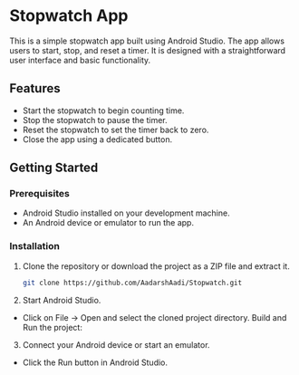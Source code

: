 # Stopwatch App

This is a simple stopwatch app built using Android Studio. The app allows users to start, stop, and reset a timer. It is designed with a straightforward user interface and basic functionality.

## Features

- Start the stopwatch to begin counting time.
- Stop the stopwatch to pause the timer.
- Reset the stopwatch to set the timer back to zero.
- Close the app using a dedicated button.

## Getting Started

### Prerequisites

- Android Studio installed on your development machine.
- An Android device or emulator to run the app.

### Installation

1. Clone the repository or download the project as a ZIP file and extract it.

   ```sh
   git clone https://github.com/AadarshAadi/Stopwatch.git

2. Start Android Studio.
 - Click on File -> Open and select the cloned project directory.
   Build and Run the project:

3. Connect your Android device or start an emulator.
 - Click the Run button in Android Studio.
